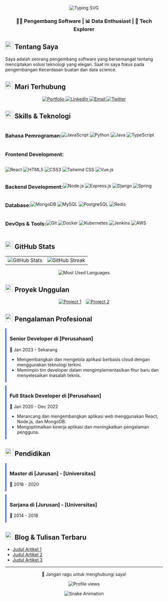<!-- Profile Header -->
<div align="center">
  <img src="https://readme-typing-svg.herokuapp.com?font=Fira+Code&size=30&duration=3000&pause=1000&color=2E8B57&center=true&vCenter=true&random=false&width=600&lines=Halo%2C+Saya+%5BNur+Fadilah+Zulfi%5D;Full+Stack+Developer;Machine+Learning+Enthusiast" alt="Typing SVG" />
</div>

<div align="center">
  <h3>👨‍💻 Pengembang Software | 📊 Data Enthusiast | 🚀 Tech Explorer</h3>
</div>

<!-- About Me -->
<h2><img src="https://media.giphy.com/media/v1.Y2lkPTc5MGI3NjExNmU3NzRiOWVhODRiZDk4ZjBkYWMxODczMzYzZWY5MmYwNzIwYjZjMCZlcD12MV9pbnRlcm5hbF9naWZzX2dpZklkJmN0PWc/UVG0BN8TOMKkPOJS6M/giphy.gif" width="25"> Tentang Saya</h2>

<p>
  Saya adalah seorang pengembang software yang bersemangat tentang menciptakan solusi teknologi yang elegan. Saat ini saya fokus pada pengembangan Kecerdasan buatan dan data science.
</p>

<!-- Connect with me -->
<h2><img src="https://media.giphy.com/media/v1.Y2lkPTc5MGI3NjExZDhkN2E5M2QwN2VkYjBiM2QzNTExYzUyNDQ1ZTcxMGNhZmQxYjYyOCZlcD12MV9pbnRlcm5hbF9naWZzX2dpZklkJmN0PWc/jnBXQKqLXGIUxBGGM9/giphy.gif" width="25"> Mari Terhubung</h2>

<div align="center">
  <a href="https://link-portfolio-anda.com" target="_blank">
    <img src="https://img.shields.io/badge/Portfolio-5340ff?style=for-the-badge&logo=Google-chrome&logoColor=white" alt="Portfolio"/>
  </a>
  <a href="https://linkedin.com/in/username-anda" target="_blank">
    <img src="https://img.shields.io/badge/LinkedIn-0077B5?style=for-the-badge&logo=linkedin&logoColor=white" alt="LinkedIn"/>
  </a>
  <a href="mailto:email@anda.com" target="_blank">
    <img src="https://img.shields.io/badge/Email-D14836?style=for-the-badge&logo=gmail&logoColor=white" alt="Email"/>
  </a>
  <a href="https://twitter.com/username-anda" target="_blank">
    <img src="https://img.shields.io/badge/Twitter-1DA1F2?style=for-the-badge&logo=twitter&logoColor=white" alt="Twitter"/>
  </a>
</div>

<!-- Skills -->
<h2><img src="https://media.giphy.com/media/QssGEmpkyEOhBCb7e1/giphy.gif" width="25"> Skills & Teknologi</h2>

<div style="display: flex; align-items: center; flex-wrap: wrap;">
  <h3>Bahasa Pemrograman:</h3>
  <p>
    <img src="https://img.shields.io/badge/JavaScript-F7DF1E?style=for-the-badge&logo=javascript&logoColor=black" alt="JavaScript" />
    <img src="https://img.shields.io/badge/Python-3776AB?style=for-the-badge&logo=python&logoColor=white" alt="Python" />
    <img src="https://img.shields.io/badge/Java-ED8B00?style=for-the-badge&logo=java&logoColor=white" alt="Java" />
    <img src="https://img.shields.io/badge/TypeScript-007ACC?style=for-the-badge&logo=typescript&logoColor=white" alt="TypeScript" />
  </p>
  
  <h3>Frontend Development:</h3>
  <p>
    <img src="https://img.shields.io/badge/React-20232A?style=for-the-badge&logo=react&logoColor=61DAFB" alt="React" />
    <img src="https://img.shields.io/badge/HTML5-E34F26?style=for-the-badge&logo=html5&logoColor=white" alt="HTML5" />
    <img src="https://img.shields.io/badge/CSS3-1572B6?style=for-the-badge&logo=css3&logoColor=white" alt="CSS3" />
    <img src="https://img.shields.io/badge/Tailwind_CSS-38B2AC?style=for-the-badge&logo=tailwind-css&logoColor=white" alt="Tailwind CSS" />
    <img src="https://img.shields.io/badge/Vue.js-35495E?style=for-the-badge&logo=vue.js&logoColor=4FC08D" alt="Vue.js" />
  </p>
  
  <h3>Backend Development:</h3>
  <p>
    <img src="https://img.shields.io/badge/Node.js-43853D?style=for-the-badge&logo=node.js&logoColor=white" alt="Node.js" />
    <img src="https://img.shields.io/badge/Express.js-404D59?style=for-the-badge&logo=express&logoColor=white" alt="Express.js" />
    <img src="https://img.shields.io/badge/Django-092E20?style=for-the-badge&logo=django&logoColor=white" alt="Django" />
    <img src="https://img.shields.io/badge/Spring-6DB33F?style=for-the-badge&logo=spring&logoColor=white" alt="Spring" />
  </p>
  
  <h3>Database:</h3>
  <p>
    <img src="https://img.shields.io/badge/MongoDB-4EA94B?style=for-the-badge&logo=mongodb&logoColor=white" alt="MongoDB" />
    <img src="https://img.shields.io/badge/MySQL-00000F?style=for-the-badge&logo=mysql&logoColor=white" alt="MySQL" />
    <img src="https://img.shields.io/badge/PostgreSQL-316192?style=for-the-badge&logo=postgresql&logoColor=white" alt="PostgreSQL" />
    <img src="https://img.shields.io/badge/Redis-DC382D?style=for-the-badge&logo=redis&logoColor=white" alt="Redis" />
  </p>
  
  <h3>DevOps & Tools:</h3>
  <p>
    <img src="https://img.shields.io/badge/Git-F05032?style=for-the-badge&logo=git&logoColor=white" alt="Git" />
    <img src="https://img.shields.io/badge/Docker-2CA5E0?style=for-the-badge&logo=docker&logoColor=white" alt="Docker" />
    <img src="https://img.shields.io/badge/Kubernetes-326CE5?style=for-the-badge&logo=kubernetes&logoColor=white" alt="Kubernetes" />
    <img src="https://img.shields.io/badge/Jenkins-D24939?style=for-the-badge&logo=jenkins&logoColor=white" alt="Jenkins" />
    <img src="https://img.shields.io/badge/AWS-232F3E?style=for-the-badge&logo=amazon-aws&logoColor=white" alt="AWS" />
  </p>
</div>

<!-- GitHub Stats -->
<h2><img src="https://media.giphy.com/media/v1.Y2lkPTc5MGI3NjExYmI5OTE0MTVhYWM5ZThjOTQ5MTliMDkwNTZmOGE3MTQ2N2YxMjYwMCZlcD12MV9pbnRlcm5hbF9naWZzX2dpZklkJmN0PWc/iY8CRBdQXODJSCERIr/giphy.gif" width="25"> GitHub Stats</h2>

<div align="center">
  <table>
    <tr>
      <td>
        <img src="https://github-readme-stats.vercel.app/api?username=username-anda&show_icons=true&theme=tokyonight&hide_border=true" alt="GitHub Stats" />
      </td>
      <td>
        <img src="https://github-readme-streak-stats.herokuapp.com/?user=username-anda&theme=tokyonight&hide_border=true" alt="GitHub Streak" />
      </td>
    </tr>
  </table>
  
  <img src="https://github-readme-stats.vercel.app/api/top-langs/?username=username-anda&layout=compact&theme=tokyonight&hide_border=true" alt="Most Used Languages" />
</div>

<!-- Projects -->
<h2><img src="https://media.giphy.com/media/v1.Y2lkPTc5MGI3NjExNmRiZTE5MTBmMzZjYjNiMDU4NjM1MzcxOWZiMmM5MTUwNTFmOGE1MSZlcD12MV9pbnRlcm5hbF9naWZzX2dpZklkJmN0PWc/LnQjpWaON8nhr21vNW/giphy.gif" width="25"> Proyek Unggulan</h2>

<div style="display: flex; flex-wrap: wrap; gap: 15px; justify-content: center;">
  <a href="https://github.com/username-anda/project1">
    <img src="https://github-readme-stats.vercel.app/api/pin/?username=username-anda&repo=project1&theme=tokyonight&hide_border=true" alt="Project 1" />
  </a>
  <a href="https://github.com/username-anda/project2">
    <img src="https://github-readme-stats.vercel.app/api/pin/?username=username-anda&repo=project2&theme=tokyonight&hide_border=true" alt="Project 2" />
  </a>
</div>

<!-- Experience -->
<h2><img src="https://media.giphy.com/media/v1.Y2lkPTc5MGI3NjExYjVkODU1Zjc5YWE4MzA3YjExZGVjYzg3YzQwY2IzZGI3MDNkY2RmMiZlcD12MV9pbnRlcm5hbF9naWZzX2dpZklkJmN0PWc/UVG0BN8TOMKkPOJS6M/giphy.gif" width="25"> Pengalaman Profesional</h2>

<div style="display: flex; flex-direction: column; gap: 10px;">
  <div style="border-left: 4px solid #4C71F2; padding-left: 10px;">
    <h3>Senior Developer di [Perusahaan]</h3>
    <p>📅 Jan 2023 - Sekarang</p>
    <ul>
      <li>Mengembangkan dan mengelola aplikasi berbasis cloud dengan menggunakan teknologi terkini.</li>
      <li>Memimpin tim developer dalam mengimplementasikan fitur baru dan menyelesaikan masalah teknis.</li>
    </ul>
  </div>
  
  <div style="border-left: 4px solid #4C71F2; padding-left: 10px;">
    <h3>Full Stack Developer di [Perusahaan]</h3>
    <p>📅 Jan 2020 - Dec 2022</p>
    <ul>
      <li>Merancang dan mengembangkan aplikasi web menggunakan React, Node.js, dan MongoDB.</li>
      <li>Mengoptimalkan kinerja aplikasi dan meningkatkan pengalaman pengguna.</li>
    </ul>
  </div>
</div>

<!-- Education -->
<h2><img src="https://media.giphy.com/media/dxIWYNNVCxFXdP76XE/giphy.gif" width="25"> Pendidikan</h2>

<div style="display: flex; flex-direction: column; gap: 10px;">
  <div style="border-left: 4px solid #4C71F2; padding-left: 10px;">
    <h3>Master di [Jurusan] - [Universitas]</h3>
    <p>📅 2018 - 2020</p>
  </div>
  
  <div style="border-left: 4px solid #4C71F2; padding-left: 10px;">
    <h3>Sarjana di [Jurusan] - [Universitas]</h3>
    <p>📅 2014 - 2018</p>
  </div>
</div>

<!-- Blog -->
<h2><img src="https://media.giphy.com/media/JIX9t2j0ZTN9S/giphy.gif" width="25"> Blog & Tulisan Terbaru</h2>

<ul>
  <li><a href="https://link-artikel-1.com">Judul Artikel 1</a></li>
  <li><a href="https://link-artikel-2.com">Judul Artikel 2</a></li>
  <li><a href="https://link-artikel-3.com">Judul Artikel 3</a></li>
</ul>

<!-- Footer -->
<hr>

<div align="center">
  <p>💬 Jangan ragu untuk menghubungi saya!</p>
  <p>
    <img src="https://komarev.com/ghpvc/?username=username-anda&color=blueviolet&style=flat" alt="Profile views" />
  </p>
</div>

<!-- Snake Animation -->
<div align="center">
  <img src="https://github.com/username-anda/username-anda/blob/output/github-contribution-grid-snake.svg" alt="Snake Animation" />
</div>

